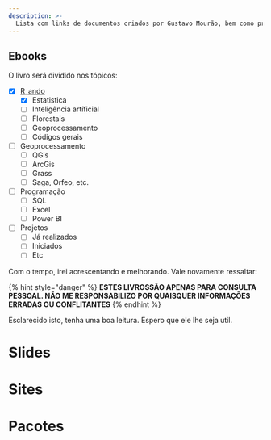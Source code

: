 ```yaml
---
description: >-
  Lista com links de documentos criados por Gustavo Mourão, bem como projetos de criação de novos ebooks 
---
```


## Ebooks

O livro será dividido nos tópicos:

* [x] [R_ando](https://gustavohen1.gitbook.io/mourao/)
  * [x] Estatistica
  * [ ] Inteligência artíficial
  * [ ] Florestais
  * [ ] Geoprocessamento
  * [ ] Códigos gerais
* [ ] Geoprocessamento
  * [ ] QGis
  * [ ] ArcGis
  * [ ] Grass
  * [ ] Saga, Orfeo, etc.
* [ ] Programação
  * [ ] SQL
  * [ ] Excel
  * [ ] Power BI
* [ ] Projetos
  * [ ] Já realizados
  * [ ] Iniciados
  * [ ] Etc

Com o tempo, irei acrescentando e melhorando. Vale novamente ressaltar: 

{% hint style="danger" %}
**ESTES LIVROSSÃO APENAS PARA CONSULTA PESSOAL. NÃO ME RESPONSABILIZO POR QUAISQUER INFORMAÇÕES ERRADAS OU CONFLITANTES**
{% endhint %}

Esclarecido isto, tenha uma boa leitura. Espero que ele lhe seja util.

# Slides

# Sites

# Pacotes
